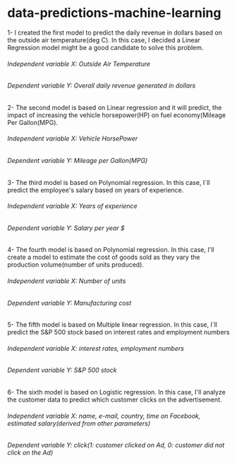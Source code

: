 # data-predictions-machine-learning
1- I created the first model to predict the daily revenue in dollars based on the outside air temperature(deg C). In this case, I decided a Linear Regression model might be a good candidate to solve this problem.

###### Independent variable X: Outside Air Temperature

###### Dependent variable Y: Overall daily revenue generated in dollars
  
2- The second model is based on Linear regression and it will predict, the impact of increasing the vehicle horsepower(HP) on fuel economy(Mileage Per Gallon(MPG).

###### Independent variable X: Vehicle HorsePower

###### Dependent variable Y: Mileage per Gallon(MPG)

3- The third model is based on Polynomial regression. In this case, I´ll predict the employee's salary based on years of experience.

###### Independent variable X: Years of experience

###### Dependent variable Y: Salary per year $

4- The fourth model is based on Polynomial regression. In this case, I'll create a model to estimate the cost of goods sold as they vary the production volume(number of units produced).

###### Independent variable X: Number of units

###### Dependent variable Y: Manufacturing cost

5- The fifth model is based on Multiple linear regression. In this case, I`ll predict the S&P 500 stock based on interest rates and employment numbers

###### Independent variable X: interest rates, employment numbers

###### Dependent variable Y: S&P 500 stock

6- The sixth model is based on Logistic regression. In this case, I'll analyze the customer data to predict which customer clicks on the advertisement.

###### Independent variable X: name, e-mail, country, time on Facebook, estimated salary(derived from other parameters)

###### Dependent variable Y: click(1: customer clicked on Ad, 0: customer did not click on the Ad)
